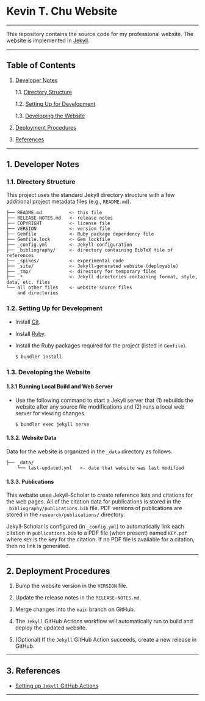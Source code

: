 Kevin T. Chu Website
============================================================================================

--------------------------------------------------------------------------------------------

This repository contains the source code for my professional website. The website is
implemented in [Jekyll][jekyll].

--------------------------------------------------------------------------------------------

Table of Contents
-----------------

1. [Developer Notes][#1]

   1.1. [Directory Structure][#1.1]

   1.2. [Setting Up for Development][#1.2]

   1.3. [Developing the Website][#1.3]

2. [Deployment Procedures][#2]

3. [References][#3]

--------------------------------------------------------------------------------------------

## 1. Developer Notes

### 1.1. Directory Structure

This project uses the standard Jekyll directory structure with a few additional project
metadata files (e.g., `README.md`).

```
├── README.md          <- this file
├── RELEASE-NOTES.md   <- release notes
├── COPYRIGHT          <- license file
├── VERSION            <- version file
├── Gemfile            <- Ruby package dependency file
├── Gemfile.lock       <- Gem lockfile
├── _config.yml        <- Jekyll configuration
├── _bibliography/     <- directory containing BibTeX file of references
├── _spikes/           <- experimental code
├── _site/             <- Jekyll-generated website (deployable)
├── _tmp/              <- directory for temporary files
├── _*                 <- Jekyll directories containing format, style, data, etc. files
└── all other files    <- website source files
    and directories
```

### 1.2. Setting Up for Development

* Install [Git][git].

* Install [Ruby][ruby].

* Install the Ruby packages required for the project (listed in `Gemfile`).

  ```shell
  $ bundler install
  ```

### 1.3. Developing the Website

#### 1.3.1 Running Local Build and Web Server

* Use the following command to start a Jekyll server that (1) rebuilds the website after
  any source file modifications and (2) runs a local web server for viewing changes.

  ```shell
  $ bundler exec jekyll serve
  ```

#### 1.3.2. Website Data

Data for the website is organized in the `_data` directory as follows.

```
├── _data/
    └── last-updated.yml   <- date that website was last modified
```

#### 1.3.3. Publications

This website uses Jekyll-Scholar to create reference lists and citations for the web pages.
All of the citation data for publications is stored in the `_bibliography/publications.bib`
file. PDF versions of publications are stored in the `research/publications/` directory.

Jekyll-Scholar is configured (in `_config.yml`) to automatically link each citation in
`publications.bib` to a PDF file (when present) named `KEY.pdf` where `KEY` is the key for
the citation. If no PDF file is available for a citation, then no link is generated.

--------------------------------------------------------------------------------------------

## 2. Deployment Procedures

1. Bump the website version in the `VERSION` file.

2. Update the release notes in the `RELEASE-NOTES.md`.

3. Merge changes into the `main` branch on GitHub.

4. The `Jekyll` GitHub Actions workflow will automatically run to build and deploy the
   updated website.

5. (Optional) If the `Jekyll` GitHub Action succeeds, create a new release in GitHub.

--------------------------------------------------------------------------------------------

## 3. References

* [Setting up `Jekyll` GitHub Actions][jekyll-github-actions]

--------------------------------------------------------------------------------------------

[----------------------------------- INTERNAL LINKS -----------------------------------]: #

[#1]: #1-developer-notes
[#1.1]: #11-directory-structure
[#1.2]: #12-setting-up-for-development
[#1.3]: #13-developing-the-website

[#2]: #2-deployment-procedures

[#3]: #3-references

[---------------------------------- REPOSITORY LINKS ----------------------------------]: #

[----------------------------------- EXTERNAL LINKS -----------------------------------]: #

[git]: https://git-scm.com/

[jekyll]: https://jekyllrb.com/

[ruby]: https://www.ruby-lang.org/

[jekyll]: https://jekyllrb.com/

[jekyll-github-actions]: https://jekyllrb.com/docs/continuous-integration/github-actions/

